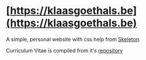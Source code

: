 # [https://klaasgoethals.be](https://klaasgoethals.be)
A simple, personal website with css help from [Skeleton](https://github.com/dhg/Skeleton).

Curriculum Vitae is compiled from it's [repository](https://github.com/klaasg/cv)
